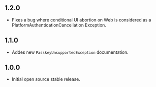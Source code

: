 ## 1.2.0

* Fixes a bug where conditional UI abortion on Web is considered as a PlatformAuthenticationCancellation Exception.

## 1.1.0

* Addes new `PasskeyUnsupportedException` documentation.

## 1.0.0

* Initial open source stable release.
